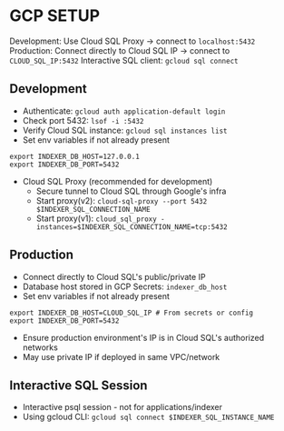 # GCP SETUP
Development: Use Cloud SQL Proxy → connect to ```localhost:5432```
Production: Connect directly to Cloud SQL IP → connect to ```CLOUD_SQL_IP:5432```
Interactive SQL client: ```gcloud sql connect```

## Development
- Authenticate: ```gcloud auth application-default login```
- Check port 5432: ```lsof -i :5432```
- Verify Cloud SQL instance: ```gcloud sql instances list```
- Set env variables if not already present
```
export INDEXER_DB_HOST=127.0.0.1
export INDEXER_DB_PORT=5432
```
- Cloud SQL Proxy (recommended for development)
    - Secure tunnel to Cloud SQL through Google's infra
    - Start proxy(v2): ```cloud-sql-proxy --port 5432 $INDEXER_SQL_CONNECTION_NAME```
    - Start proxy(v1): ```cloud_sql_proxy -instances=$INDEXER_SQL_CONNECTION_NAME=tcp:5432```

## Production
- Connect directly to Cloud SQL's public/private IP
- Database host stored in GCP Secrets: ```indexer_db_host```
- Set env variables if not already present
```
export INDEXER_DB_HOST=CLOUD_SQL_IP # From secrets or config
export INDEXER_DB_PORT=5432
```
- Ensure production environment's IP is in Cloud SQL's authorized networks
- May use private IP if deployed in same VPC/network

## Interactive SQL Session
- Interactive psql session - not for applications/indexer
- Using gcloud CLI: ```gcloud sql connect $INDEXER_SQL_INSTANCE_NAME```
